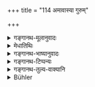 +++
title = "114 अमावास्या गुरुम्"

+++

<details><summary>गङ्गानथ-मूलानुवादः</summary>

The Moonless Day destroys the Teacher, the Fourteenth Day destroys the pupil, and the Eighth Day and the Full-moon days destroy the Veda; hence these he shall avoid.—(114).
</details>

<details><summary>मेधातिथिः</summary>

पूर्वस्यार्थवादो नित्यार्थः । तेन यत्र नित्यत्वज्ञापकं न किंचित् स विकल्पते ऽनध्यायः । वक्ष्यति च "द्वाव् एव वर्जयेन् नित्यम्" (म्ध् ४.१२७) इति । **ताः परिवर्जयेद्** अध्ययनक्रियातः ॥ ४.११३ ॥
</details>

<details><summary>गङ्गानथ-भाष्यानुवादः</summary>

This a commendatory supplement to the foregoing rule, and it is meant to show its obligatory character. Hence, in cases where there is nothing to indicate the obligatory character of the rule, the treating of the occasion as unfit for study is meant to be optional. The Author himself is going to add (in 127 below)—‘he shall always avoid two only.’

‘*These he shall avoid*’—for purposes of Vedic study.—(114).
</details>

<details><summary>गङ्गानथ-टिप्पन्यः</summary>

This verse is quoted in *Puruṣārthacintāmaṇi* (p. 441), which explains ‘*Brahma*’ as ‘Veda’;—in *Hemādri* (Kāla, p. 755);—in *Saṃskāramayūkha* (p. 53), which adds that this holiday lasts the whole day and night;—in
*Smṛticandrikā* (Saṃskāra, p. 152), which adds the same note;—and in
*Gadādharapaddhati* (Kāla, p. 195).
</details>

<details><summary>गङ्गानथ-तुल्य-वाक्यानि</summary>

*Bodhāyana* (1.11.40).—‘Here they cite the following,—“The eighth of the
month destroys the Teacher, the fourteenth destroys the pupil, the fifteenth destroys the science; hence one should avoid reading at these junctures.”’

*Viṣṇu* (30.29.30).—‘What is read on the day unit for study brings no
reward either in this world or in the other; by study on those days, I here is diminution of the life-span of the teacher and also of the pupil.’
</details>

<details><summary>Bühler</summary>

114	The new-moon day destroys the teacher, the fourteenth (day) the pupil, the eighth and the full-moon days (destroy all remembrance of) the Veda; let him therefore avoid (reading on) those (days).
</details>
